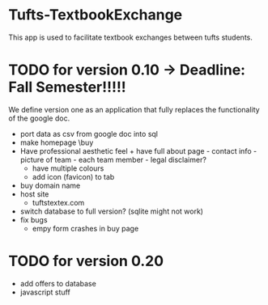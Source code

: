 Tufts-TextbookExchange
======================
This app is used to facilitate textbook exchanges between tufts students.


TODO for version  0.10 -> Deadline: Fall Semester!!!!!
======================
We define version one as an application that fully replaces the functionality
of the google doc.
- port data as csv from google doc into sql
- make homepage \buy
- Have professional aesthetic feel
        + have full about page
		- contact info
		- picture of team
		- each team member
		- legal disclaimer?
	+ have multiple colours
	+ add icon (favicon) to tab
- buy domain name
- host site
	+ tuftstextex.com
- switch database to full version? (sqlite might not work)
- fix bugs
	+ empy form crashes in buy page

TODO for version  0.20
======================
- add offers to database
- javascript stuff
